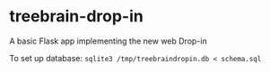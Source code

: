 # treebrain-drop-in
A basic Flask app implementing the new web Drop-in

To set up database:
`sqlite3 /tmp/treebraindropin.db < schema.sql`
